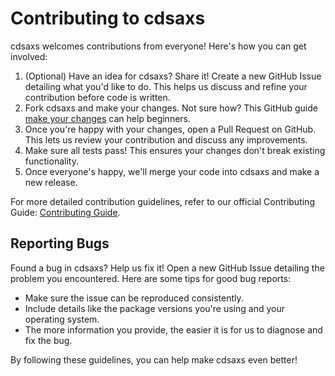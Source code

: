 # Contributing to cdsaxs

cdsaxs welcomes contributions from everyone! Here's how you can get involved:

1. (Optional) Have an idea for cdsaxs? Share it! Create a new GitHub Issue detailing what you'd like to do. This helps us discuss and refine your contribution before code is written.
2. Fork cdsaxs and make your changes. Not sure how? This GitHub guide [make your changes](https://github.com/firstcontributions/first-contributions) can help beginners.
3. Once you're happy with your changes, open a Pull Request on GitHub. This lets us review your contribution and discuss any improvements.
4. Make sure all tests pass! This ensures your changes don't break existing functionality.
5. Once everyone's happy, we'll merge your code into cdsaxs and make a new release.

For more detailed contribution guidelines, refer to our official Contributing Guide: [Contributing Guide](https://cea-metrocarac.github.io/cdsaxs/for_developpers.html).

## Reporting Bugs

Found a bug in cdsaxs? Help us fix it! Open a new GitHub Issue detailing the problem you encountered. Here are some tips for good bug reports:

* Make sure the issue can be reproduced consistently.
* Include details like the package versions you're using and your operating system.
* The more information you provide, the easier it is for us to diagnose and fix the bug.

By following these guidelines, you can help make cdsaxs even better!